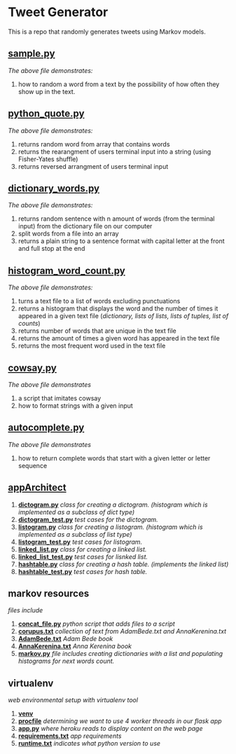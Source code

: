 # Tweet Generator

This is a repo that randomly generates tweets using Markov models.

## [sample.py](https://github.com/RinniSwift/Tweet-Generator/blob/master/sample.py)
*The above file demonstrates:*
1. how to random a word from a text by the possibility of how often they show up in the text.

## [python_quote.py](https://github.com/RinniSwift/Tweet-Generator/blob/master/python_quote.py)
*The above file demonstrates:*
1. returns random word from array that contains words
2. returns the rearangment of users terminal input into a string (using Fisher-Yates shuffle)
3. returns reversed arrangment of users terminal input

## [dictionary_words.py](https://github.com/RinniSwift/Tweet-Generator/blob/master/dictionary_words.py)
*The above file demonstrates:*
1. returns random sentence with n amount of words (from the terminal input) from the dictionary file on our computer
3. split words from a file into an array
4. returns a plain string to a sentence format with capital letter at the front and full stop at the end

## [histogram_word_count.py](https://github.com/RinniSwift/Tweet-Generator/blob/master/histogram_word_count.py)
*The above file demonstrates:*
1. turns a text file to a list of words excluding punctuations
1. returns a histogram that displays the word and the number of times it appeared in a given text file (*dictionary, lists of lists, lists of tuples, list of counts*)
2. returns number of words that are unique in the text file
3. returns the amount of times a given word has appeared in the text file
4. returns the most frequent word used in the text file


## [cowsay.py](https://github.com/RinniSwift/Tweet-Generator/blob/master/cowsay.py)
*The above file demonstrates*
1. a script that imitates cowsay
2. how to format strings with a given input


## [autocomplete.py](https://github.com/RinniSwift/Tweet-Generator/blob/master/autocomplete.py)
*The above file demonstrates*
1. how to return complete words that start with a given letter or letter sequence


## [appArchitect](https://github.com/RinniSwift/Tweet-Generator/tree/master/AppArchitecture)
1. **[dictogram.py](https://github.com/RinniSwift/Tweet-Generator/blob/master/AppArchitecture/dictogram.py)**
*class for creating a dictogram. (histogram which is implemented as a subclass of dict type)*
2. **[dictogram_test.py](https://github.com/RinniSwift/Tweet-Generator/blob/master/AppArchitecture/dictogram_test.py)**
*test cases for the dictogram.*
3. **[listogram.py](https://github.com/RinniSwift/Tweet-Generator/blob/master/AppArchitecture/listogram.py)**
*class for creating a listogram. (histogram which is implemented as a subclass of list type)*
4. **[listogram_test.py](https://github.com/RinniSwift/Tweet-Generator/blob/master/AppArchitecture/listogram_test.py)**
*test cases for listogram.*
5. **[linked_list.py](https://github.com/RinniSwift/Tweet-Generator/blob/master/AppArchitecture/linked_list.py)**
*class for creating a linked list.*
6. **[linked_list_test.py](https://github.com/RinniSwift/Tweet-Generator/blob/master/AppArchitecture/linked_list_test.py)**
*test cases for lisnked list.*
3. **[hashtable.py](https://github.com/RinniSwift/Tweet-Generator/blob/master/AppArchitecture/hashtable.py)**
*class for creating a hash table. (implements the linked list)*
4. **[hashtable_test.py](https://github.com/RinniSwift/Tweet-Generator/blob/master/AppArchitecture/hashtable_test.py)**
*test cases for hash table.*

## markov resources
*files include*
1. **[concat_file.py](https://github.com/RinniSwift/Tweet-Generator/blob/master/concat_files.py)**
*python script that adds files to a script*
2. **[corupus.txt](https://github.com/RinniSwift/Tweet-Generator/blob/master/corpus.txt)**
*collection of text from AdamBede.txt and AnnaKerenina.txt*
3. **[AdamBede.txt](https://github.com/RinniSwift/Tweet-Generator/blob/master/AdamBede.txt)**
*Adam Bede book*
4. **[AnnaKerenina.txt](https://github.com/RinniSwift/Tweet-Generator/blob/master/AnnaKerenina.txt)**
*Anna Kerenina book*
5. **[markov.py](https://github.com/RinniSwift/Tweet-Generator/blob/master/markov.py)**
*file includes creating dictionaries with a list and populating histograms for next words count.*

## virtualenv
*web environmental setup with virtualenv tool*
1. **[venv](https://github.com/RinniSwift/Tweet-Generator/tree/master/venv)**
2. **[procfile](https://github.com/RinniSwift/Tweet-Generator/blob/master/Procfile)**
*determining we want to use 4 worker threads in our flask app*
3. **[app.py](https://github.com/RinniSwift/Tweet-Generator/blob/master/app.py)**
*where heroku reads to display content on the web page*
4. **[requirements.txt](https://github.com/RinniSwift/Tweet-Generator/blob/master/requirements.txt)**
*app requirements*
5. **[runtime.txt](https://github.com/RinniSwift/Tweet-Generator/blob/master/runtime.txt)**
*indicates what python version to use*